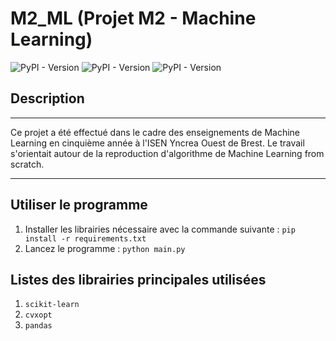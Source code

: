 # M2_ML (Projet M2 - Machine Learning)
![PyPI - Version](https://img.shields.io/pypi/v/scikit-learn?logo=scikit-learn&label=scikit-learn&color=f49b3c)
![PyPI - Version](https://img.shields.io/pypi/v/pandas?logo=pandas&label=pandas&color=10074c)
![PyPI - Version](https://img.shields.io/pypi/v/cvxopt?logo=cvxopt&label=cvxopt)


## Description

---

Ce projet a été effectué dans le cadre des enseignements de Machine Learning en cinquième année
à l'ISEN Yncrea Ouest de Brest. Le travail s'orientait autour de la reproduction d'algorithme
de Machine Learning from scratch.

---

## Utiliser le programme

1. Installer les librairies nécessaire avec la commande suivante : ```pip install -r requirements.txt```
2. Lancez le programme : ```python main.py```

## Listes des librairies principales utilisées

1. ```scikit-learn```
2. ```cvxopt```
3. ```pandas```
